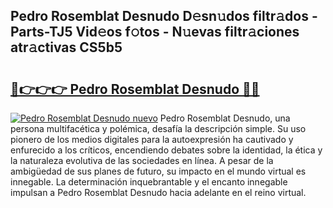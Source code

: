 ## Pedro Rosemblat Desnudo D𝚎sn𝚞dos filtr𝚊dos - Parts-TJ5 Vid𝚎os f𝚘tos - N𝚞evas filtr𝚊ciones atr𝚊ctivas CS5b5

# <h2><a href="http://mb4bf2.tromn.icu/?c=Pedro+Rosemblat+Desnudo">🔗👉👉👉 Pedro Rosemblat Desnudo 🔗🔗</a></h2>

[![Pedro Rosemblat Desnudo nuevo](https://i.imgur.com/pEAQMta.gif)](http://mb4bf2.tromn.icu/?c=Pedro+Rosemblat+Desnudo)
Pedro Rosemblat Desnudo, una persona multifacética y polémica, desafía la descripción simple. Su uso pionero de los medios digitales para la autoexpresión ha cautivado y enfurecido a los críticos, encendiendo debates sobre la identidad, la ética y la naturaleza evolutiva de las sociedades en línea. A pesar de la ambigüedad de sus planes de futuro, su impacto en el mundo virtual es innegable. La determinación inquebrantable y el encanto innegable impulsan a Pedro Rosemblat Desnudo hacia adelante en el reino virtual.
